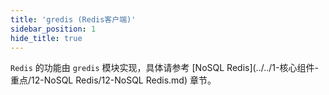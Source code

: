 ```yaml
---
title: 'gredis (Redis客户端)'
sidebar_position: 1
hide_title: true
---
```


`Redis` 的功能由 `gredis` 模块实现，具体请参考 [NoSQL Redis](../../1-核心组件-重点/12-NoSQL Redis/12-NoSQL Redis.md) 章节。